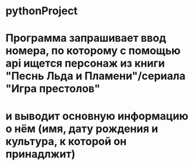 # pythonProject

# Программа запрашивает ввод номера, по которому с помощью api ищется персонаж из книги "Песнь Льда и Пламени"/сериала "Игра престолов" 
# и выводит основную информацию о нём (имя, дату рождения и культура, к которой он принадлжит)
